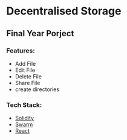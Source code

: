 # Decentralised Storage 

## Final Year Porject

### Features:

- Add File
- Edit File 
- Delete File
- Share File
- create directories

### Tech Stack:
- [Solidity](https://solidity.readthedocs.io/en/v0.4.25/)
- [Swarm](https://swarm-guide.readthedocs.io/en/latest/)
- [React](https://reactjs.org/)